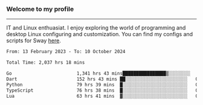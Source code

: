 ### Welcome to my profile

---

IT and Linux enthuasiat. I enjoy exploring the world of programming and desktop Linux configuring and customization. You can find my configs and scripts for Sway [here](https://github.com/uroborosq/mess-of-linux-configurations).

<!-- <div display="block">
 	<img align="left" width="48%" alt="isocalendar" src=".github/metrics/isocalendar_metrics.svg" />
	<img align="center" width="48%" alt="contributions" src=".github/metrics/contributions_metrics.svg" />
	<img align="center" alt="languages" src=".github/metrics/languages_metrics.svg" />
</div> -->

<!-- ![](https://komarev.com/ghpvc/?username=uroborosq&color=success&style=flat-square) -->
<!-- [](https://img.shields.io/github/last-commit/uroborosq/uroborosq?label=Profile%20updated&style=flat-square) -->

<!--START_SECTION:waka-->

```txt
From: 13 February 2023 - To: 10 October 2024

Total Time: 2,037 hrs 18 mins

Go                        1,341 hrs 43 mins████████████████▒░░░░░░░░   65.15 %
Dart                      152 hrs 43 mins ██░░░░░░░░░░░░░░░░░░░░░░░   07.42 %
Python                    79 hrs 39 mins  █░░░░░░░░░░░░░░░░░░░░░░░░   03.87 %
TypeScript                76 hrs 38 mins  █░░░░░░░░░░░░░░░░░░░░░░░░   03.72 %
Lua                       63 hrs 41 mins  ▓░░░░░░░░░░░░░░░░░░░░░░░░   03.09 %
```

<!--END_SECTION:waka-->
